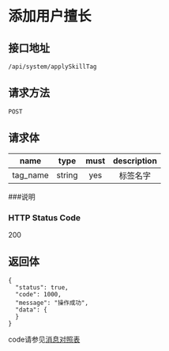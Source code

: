 # 添加用户擅长

## 接口地址

`/api/system/applySkillTag`

## 请求方法

`POST`

## 请求体

| name     | type     | must     | description |
|----------|:--------:|:--------:|:--------:|
| tag_name | string   | yes      | 标签名字 |


###说明


### HTTP Status Code

200

## 返回体
```json5
{
  "status": true,
  "code": 1000,
  "message": "操作成功",
  "data": {
  }
}
```

code请参见[消息对照表](消息对照表.md)
